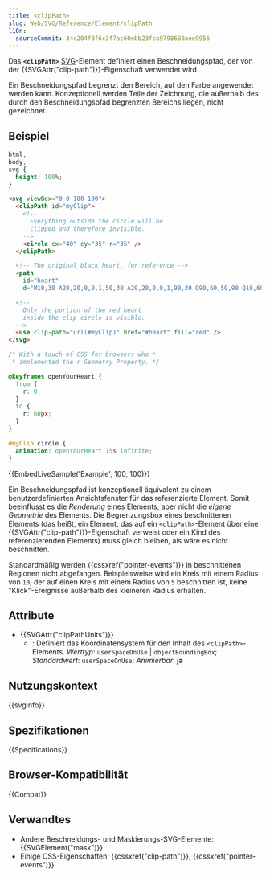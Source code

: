 ```yaml
---
title: <clipPath>
slug: Web/SVG/Reference/Element/clipPath
l10n:
  sourceCommit: 34c204f8f6c3f7ac60ebb23fca9798680aee9956
---
```


Das **`<clipPath>`** [SVG](/de/docs/Web/SVG)-Element definiert einen Beschneidungspfad, der von der {{SVGAttr("clip-path")}}-Eigenschaft verwendet wird.

Ein Beschneidungspfad begrenzt den Bereich, auf den Farbe angewendet werden kann. Konzeptionell werden Teile der Zeichnung, die außerhalb des durch den Beschneidungspfad begrenzten Bereichs liegen, nicht gezeichnet.

## Beispiel

```css hidden
html,
body,
svg {
  height: 100%;
}
```

```html
<svg viewBox="0 0 100 100">
  <clipPath id="myClip">
    <!--
      Everything outside the circle will be
      clipped and therefore invisible.
    -->
    <circle cx="40" cy="35" r="35" />
  </clipPath>

  <!-- The original black heart, for reference -->
  <path
    id="heart"
    d="M10,30 A20,20,0,0,1,50,30 A20,20,0,0,1,90,30 Q90,60,50,90 Q10,60,10,30 Z" />

  <!--
    Only the portion of the red heart
    inside the clip circle is visible.
  -->
  <use clip-path="url(#myClip)" href="#heart" fill="red" />
</svg>
```

```css
/* With a touch of CSS for browsers who *
 * implemented the r Geometry Property. */

@keyframes openYourHeart {
  from {
    r: 0;
  }
  to {
    r: 60px;
  }
}

#myClip circle {
  animation: openYourHeart 15s infinite;
}
```

{{EmbedLiveSample('Example', 100, 100)}}

Ein Beschneidungspfad ist konzeptionell äquivalent zu einem benutzerdefinierten Ansichtsfenster für das referenzierte Element. Somit beeinflusst es die _Renderung_ eines Elements, aber nicht die _eigene Geometrie_ des Elements. Die Begrenzungsbox eines beschnittenen Elements (das heißt, ein Element, das auf ein `<clipPath>`-Element über eine {{SVGAttr("clip-path")}}-Eigenschaft verweist oder ein Kind des referenzierenden Elements) muss gleich bleiben, als wäre es nicht beschnitten.

Standardmäßig werden {{cssxref("pointer-events")}} in beschnittenen Regionen nicht abgefangen. Beispielsweise wird ein Kreis mit einem Radius von `10`, der auf einen Kreis mit einem Radius von `5` beschnitten ist, keine "Klick"-Ereignisse außerhalb des kleineren Radius erhalten.

## Attribute

- {{SVGAttr("clipPathUnits")}}
  - : Definiert das Koordinatensystem für den Inhalt des `<clipPath>`-Elements.
    _Werttyp_: `userSpaceOnUse` | `objectBoundingBox`; _Standardwert_: `userSpaceOnUse`; _Animierbar_: **ja**

## Nutzungskontext

{{svginfo}}

## Spezifikationen

{{Specifications}}

## Browser-Kompatibilität

{{Compat}}

## Verwandtes

- Andere Beschneidungs- und Maskierungs-SVG-Elemente: {{SVGElement("mask")}}
- Einige CSS-Eigenschaften: {{cssxref("clip-path")}}, {{cssxref("pointer-events")}}
